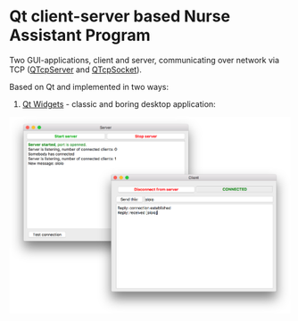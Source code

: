 # Qt client-server based Nurse Assistant Program

Two GUI-applications, client and server, communicating over network via TCP ([QTcpServer](http://doc.qt.io/qt-5/qtcpserver.html) and [QTcpSocket](http://doc.qt.io/qt-5/qtcpsocket.html)).

Based on Qt and implemented in two ways:

1. [Qt Widgets](https://doc.qt.io/qt-5.10/qtwidgets-index.html) - classic and boring desktop application:

![client-server](/img/widgets-client-server.png "Client-server apps on Qt Widgets")

